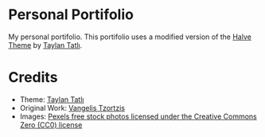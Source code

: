 # Personal Portifolio

My personal portifolio. This portifolio uses a modified version of the [Halve Theme](http://taylantatli.github.io/Halve) by [Taylan Tatlı](https://github.com/TaylanTatli).

# Credits
- Theme: [Taylan Tatlı](https://github.com/TaylanTatli)
- Original Work: [Vangelis Tzortzis](https://github.com/srekoble)  
- Images: [Pexels free stock photos licensed under the Creative Commons Zero (CC0) license](https://www.pexels.com/)
